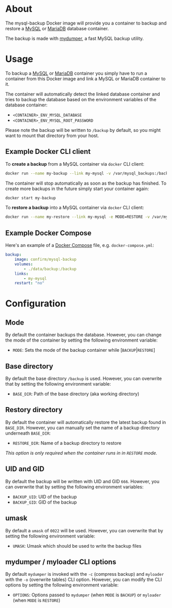About
=====

The mysql-backup Docker image will provide you a container to backup and restore a [MySQL](https://hub.docker.com/_/mysql/) or [MariaDB](https://hub.docker.com/_/mariadb/) database container.

The backup is made with [mydumper](http://centminmod.com/mydumper.html), a fast MySQL backup utility.

Usage
=====

To backup a [MySQL](https://hub.docker.com/_/mysql/) or [MariaDB](https://hub.docker.com/_/mariadb/) container you simply have to run a container from this Docker image and link a MySQL or MariaDB container to it.

The container will automatically detect the linked database container and tries to backup the database based on the environment variables of the database container:

* `<CONTAINER>_ENV_MYSQL_DATABASE`
* `<CONTAINER>_ENV_MYSQL_ROOT_PASSWORD`

Please note the backup will be written to `/backup` by default, so you might want to mount that directory from your host.

Example Docker CLI client
-------------------------

To __create a backup__ from a MySQL container via `docker` CLI client:

```bash
docker run --name my-backup --link my-mysql -v /var/mysql_backups:/backup confirm/mysql-backup
```

The container will stop automatically as soon as the backup has finished.
To create more backups in the future simply start your container again:

```bash
docker start my-backup
```

To __restore a backup__ into a MySQL container via `docker` CLI client:

```bash
docker run --name my-restore --link my-mysql -e MODE=RESTORE -v /var/mysql_backups:/backup confirm/mysql-backup
```

Example Docker Compose
----------------------

Here's an example of a [Docker Compose](https://docs.docker.com/compose/) file, e.g. `docker-compose.yml`:

```yaml
backup:
    image: confirm/mysql-backup
    volumes:
        - ./data/backup:/backup
    links:
        - my-mysql
    restart: "no"
```

Configuration
=============

Mode
----

By default the container backups the database.
However, you can change the mode of the container by setting the following environment variable:

* `MODE`: Sets the mode of the backup container while [`BACKUP`|`RESTORE`]

Base directory
--------------

By default the base directory `/backup` is used.
However, you can overwrite that by setting the following environment variable:

* `BASE_DIR`: Path of the base directory (aka working directory)

Restory directory
-----------------

By default the container will automatically restore the latest backup found in `BASE_DIR`.
However, you can manually set the name of a backup directory underneath `BASE_DIR`:

* `RESTORE_DIR`: Name of a backup directory to restore

_This option is only required when the container runs in in `RESTORE` mode._

UID and GID
-----------

By default the backup will be written with UID and GID `666`.
However, you can overwrite that by setting the following environment variables:

* `BACKUP_UID`: UID of the backup
* `BACKUP_GID`: GID of the backup

umask
-----

By default a `umask` of `0022` will be used.
However, you can overwrite that by setting the following environment variable:

* `UMASK`: Umask which should be used to write the backup files

mydumper / myloader CLI options
-------------------------------

By default `mydumper` is invoked with the `-c` (compress backup) and `myloader` with the `-o` (overwrite tables) CLI option.
However, you can modify the CLI options by setting the following environment variable:

* `OPTIONS`: Options passed to `mydumper` (when `MODE` is `BACKUP`) or `myloader` (when `MODE` is `RESTORE`)
